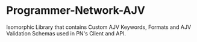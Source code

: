 # Programmer-Network-AJV
Isomorphic Library that contains Custom AJV Keywords, Formats and AJV Validation Schemas used in PN's Client and API.
